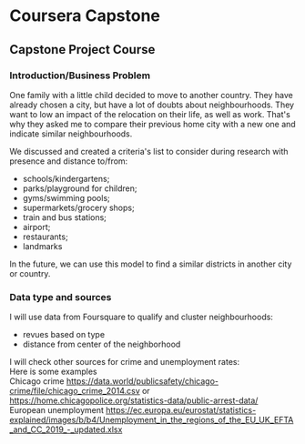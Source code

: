 # Coursera Capstone
## Capstone Project Course

### Introduction/Business Problem
One family with a little child decided to move to another country. They have already chosen a city, but have a lot of doubts about neighbourhoods. They want to low an impact of the relocation on their life, as well as work. That's why they asked me to compare their previous home city with a new one and indicate similar neighbourhoods.

We discussed and created a criteria's list to consider during research with presence and distance to/from:
- schools/kindergartens;
- parks/playground for children;
- gyms/swimming pools;
- supermarkets/grocery shops;
- train and bus stations;
- airport;
- restaurants;
- landmarks

In the future, we can use this model to find a similar districts in another city or country.

### Data type and sources
I will use data from Foursquare to qualify and cluster neighbourhoods:
- revues based on type
- distance from center of the neighborhood

I will check other sources for crime and unemployment rates: <br>
Here is some examples <br>
Chicago crime https://data.world/publicsafety/chicago-crime/file/chicago_crime_2014.csv or https://home.chicagopolice.org/statistics-data/public-arrest-data/ <br>
European unemployment https://ec.europa.eu/eurostat/statistics-explained/images/b/b4/Unemployment_in_the_regions_of_the_EU_UK_EFTA_and_CC_2019_-_updated.xlsx
